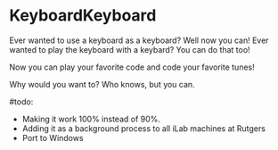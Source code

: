 # KeyboardKeyboard

Ever wanted to use a keyboard as a keyboard? Well now you can!
Ever wanted to play the keyboard with a keybard? You can do that too!

Now you can play your favorite code and code your favorite tunes!

Why would you want to? Who knows, but you can.

#todo:

- Making it work 100% instead of 90%.
- Adding it as a background process to all iLab machines at Rutgers
- Port to Windows
